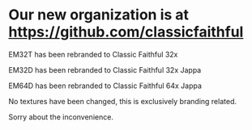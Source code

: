 # Our new organization is at https://github.com/classicfaithful

EM32T has been rebranded to Classic Faithful 32x

EM32D has been rebranded to Classic Faithful 32x Jappa

EM64D has been rebranded to Classic Faithful 64x Jappa

No textures have been changed, this is exclusively branding related.

Sorry about the inconvenience.
